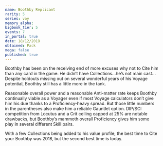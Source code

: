 ```yaml
---
name: Boothby Replicant
rarity: 5
series: voy
memory_alpha:
bigbook_tier: 5
events: 7
in_portal: true
date: 18/12/2018
obtained: Pack
mega: false
published: true
---
```


Boothby has been on the receiving end of more excuses why not to Cite him than any card in the game. He didn’t have Collections…he’s not main cast… Despite holdouts missing out on several wonderful years of his Voyage potential, Boothby still has a little more in the tank.

Reasonable overall power and a reasonable Anti-matter rate keeps Boothby continually viable as a Voyager even if most Voyage calculators don’t give him his due thanks to a Proficiency-heavy spread. But those little numbers in the parentheses also make him a reliable Gauntlet option. DIP/SCI competition from Locutus and a Crit ceiling capped at 25% are notable drawbacks, but Boothby’s mammoth overall Proficiency gives him some play in several different Skill pairs.

With a few Collections being added to his value profile, the best time to Cite your Boothby was 2018, but the second best time is today.
